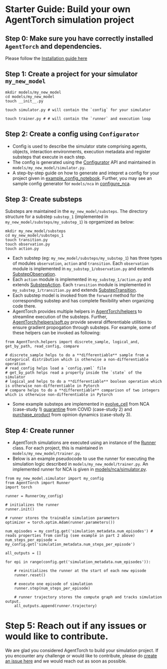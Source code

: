 # Starter Guide: Build your own AgentTorch simulation project

## Step 0: Make sure you have correctly installed `AgentTorch` and dependencies. 
Please follow the [Installation guide here](../README.md)

## Step 1: Create a project for your simulator `my_new_model`
```
mkdir models/my_new_model
cd models/my_new_model
touch __init__.py
 
touch simulator.py # will contain the `config` for your simulator

touch trainer.py # # will contain the `runner` and execution loop
```

## Step 2: Create a config using `Configurator`

* Config is used to describe the simulator state comprising agents, objects, interaction environments, execution metadata and register substeps that execute in each step. 
* The config is generated using the [Configurator](../AgentTorch/config.py) API and maintained in `models/my_new_model/simulator.py`. 
* A step-by-step guide on how to generate and intepret a config for your project given in [example_config_notebook](examples/config/config_nca.ipynb). Further, you may see an sample config generator for `models/nca` in [configure_nca](../models/nca/simulator.py).

## Step 3: Create substeps

Substeps are maintained in the `my_new_model/substeps`. The directory structure for a substep `substep_1` (implemented in `my_new_model/substeps/my_substep_1`) is oprgamized as below:

```
mkdir my_new_model/substeps
cd my_new_model/substeps_1
touch transition.py
touch observation.py
touch action.py
```

* Each substep (eg: `my_new_model/substeps/my_substep_1`) has three types of modules `observation`, `action` and `transition`. Each `observation` module is implemented in `my_substep_1/observation.py` and extends [SubstepObservation](../AgentTorch/substep.py). 
* Each `action` module is implemented in `my_substep_1/action.py` and extends [SubstepAction](../AgentTorch/substep.py). Each `transition` module is implemented in `my_substep_1/transition.py` and extends [SubstepTransition](../AgentTorch/substep.py). 
* Each substep model is invoked from the `forward` method for the corresponding substep and has complete flexibility when organizing code there. 
* AgentTorch provides multiple helpers in [AgentTorch/helpers](AgentTorch/helpers/) to streamline execution of the substeps. Further, [AgentTorch/helpers/soft.py](../AgentTorch/helpers/soft.py) provide several differentiable utilities to ensure gradient propogation through substeps. For example, some of these helpers can be invoked as following:

```
from AgentTorch.helpers import discrete_sample, logical_and, get_by_path, read_config, compare

# discrete_sample helps to do a **differentiable** sample from a categorical distribution which is otherwise a non-differentiable operation
# read_config helps load a `config.yaml` file
# get_by_path helps read a property inside the `state` of the simulator
# logical_and helps to do a **differentiable** boolean operation which is otherwise non-differentiable in Pytorch
# compare helps to do a **differentiable** comparison of two integers which is otherwise non-differentiable in Pytorch
```

* Some example substeps are implemented in [evolve_cell](../models/nca/substeps/evolve_cell/) from NCA (case-study 1)
[quarantine](../models/covid/substeps/quarantine/transition.py) from COVID (case-study 2) and [purchase_product](../models/opinion/substeps/purchase_product/) from opinion dynamics (case-study 3).


## Step 4: Create runner

* AgentTorch simulations are executed using an instance of the [Runner](../AgentTorch/runner.py) class. For each project, this is maintained in `models/my_new_model/trainer.py`.
* Below is an example pseudocode to use the runner for executing the simulation logic described in `models/my_new_model/trainer.py`. An implemented runner for NCA is given in [models/nca/simulator.py](../models/nca/simulator.py). 

```
from my_new_model.simulator import my_config
from AgentTorch import Runner
import torch

runner = Runner(my_config)

# initializes the runner
runner.init() 

# runner stores the trainable simulation parameters
optimizer = torch.optim.Adam(runner.parameters()) 

num_episodes = my_config.get('simulation_metadata.num_episodes') # reads properties from config (see example in part 2 above)
num_steps_per_episode = my_config.get('simulation_metadata.num_steps_per_episode')

all_outputs = []

for epi in range(config.get('simulation_metadata.num_episodes')):

    # reinitializes the runner at the start of each new episode
    runner.reset() 
    
    # execute one episode of simulation
    runner.step(num_steps_per_episode)

    # runner trajectory stores the compute graph and tracks simulation output.
    all_outputs.append(runner.trajectory)
```  


# Step 5: Reach out if any issues or would like to contribute.
We are glad you considered AgentTorch to build your simulation project. If you encounter any challenge or would like to contribute, please do [create an issue here](https://github.com/AgentTorch/AgentTorch/issues) and we would reach out as soon as possible.